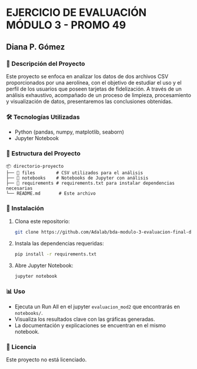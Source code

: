 # EJERCICIO DE EVALUACIÓN MÓDULO 3 - PROMO 49
## Diana P. Gómez

### 📌 Descripción del Proyecto

Este proyecto se enfoca en analizar los datos de dos archivos CSV proporcionados por una aerolínea, con el objetivo de estudiar el uso y el perfil de los usuarios que poseen tarjetas de fidelización. A través de un análisis exhaustivo, acompañado de un proceso de limpieza, procesamiento y visualización de datos, presentaremos las conclusiones obtenidas.

### 🛠 Tecnologías Utilizadas

- Python (pandas, numpy, matplotlib, seaborn)
- Jupyter Notebook

### 📂 Estructura del Proyecto

```
📦 directorio-proyecto
├── 📁 files        # CSV utilizados para el análisis
├── 📁 notebooks    # Notebooks de Jupyter con análisis
├── 📁 requirements # requirements.txt para instalar dependencias necesarias
└── README.md       # Este archivo

```

### 🚀 Instalación

1. Clona este repositorio:
    
    ```bash
    git clone https://github.com/Adalab/bda-modulo-3-evaluacion-final-dianapgomez.git
    
    ```
    
2. Instala las dependencias requeridas:
    
    ```bash
    pip install -r requirements.txt
    
    ```
    
3. Abre Jupyter Notebook:
    
    ```bash
    jupyter notebook
    
    ```
    

### 📊 Uso

- Ejecuta un Run All en el jupyter `evaluacion_mod2` que encontrarás en  `notebooks/`.
- Visualiza los resultados clave con las gráficas generadas.
- La documentación y explicaciones se encuentran en el mismo notebook.

### 📝 Licencia

Este proyecto no está licenciado.